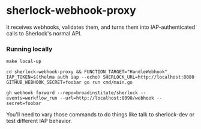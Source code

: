 # sherlock-webhook-proxy

It receives webhooks, validates them, and turns them into IAP-authenticated calls to Sherlock's normal API.

### Running locally

```
make local-up
```
```
cd sherlock-webhook-proxy && FUNCTION_TARGET="HandleWebhook" IAP_TOKEN=$(thelma auth iap --echo) SHERLOCK_URL=http://localhost:8080 GITHUB_WEBHOOK_SECRET=foobar go run cmd/main.go
```
```
gh webhook forward --repo=broadinstitute/sherlock --events=workflow_run --url=http://localhost:8090/webhook --secret=foobar
```

You'll need to vary those commands to do things like talk to sherlock-dev or test different IAP behavior.